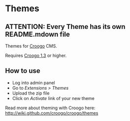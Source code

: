 <h1>Themes</h1>
<h2>ATTENTION: Every Theme has its own README.mdown file</h2>
<p>Themes for <a href="http://croogo.org">Croogo</a> CMS.<p>
<p>Requires <a href="http://github.com/croogo/croogo/downloads">Croogo 1.3</a> or higher.</p>

<h2>How to use</h2>

<ul>
	<li>Log into admin panel</li>
	<li>Go to  <i>Extensions &gt; Themes</i></li>
	<li>Upload the zip file</li>
	<li>Click on <i>Activate</i> link of your new theme</li>
</ul>

<p>Read more about theming with Croogo here: <a href="http://wiki.github.com/croogo/croogo/themes">http://wiki.github.com/croogo/croogo/themes</a></p>
